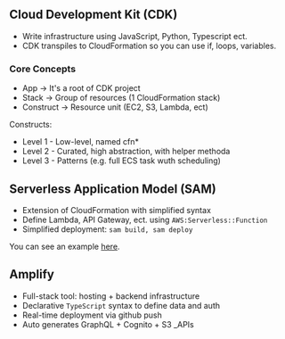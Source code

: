 ## Cloud Development Kit (CDK)

- Write infrastructure using JavaScript, Python, Typescript ect.
- CDK transpiles to CloudFormation so you can use if, loops, variables.

### Core Concepts

- App -> It's a root of CDK project
- Stack -> Group of resources (1 CloudFormation stack)
- Construct -> Resource unit (EC2, S3, Lambda, ect)

Constructs:

- Level 1 - Low-level, named cfn*
- Level 2 - Curated, high abstraction, with helper methoda
- Level 3 - Patterns (e.g. full ECS task wuth scheduling)

## Serverless Application Model (SAM)

- Extension of CloudFormation with simplified syntax
- Define Lambda, API Gateway, ect. using `AWS:Serverless::Function`
- Simplified deployment: `sam build, sam deploy`

You can see an example [here](examples/sam-template.yaml).


## Amplify

- Full-stack tool: hosting + backend infrastructure
- Declarative `TypeScript` syntax to define data and auth
- Real-time deployment via github push
- Auto generates GraphQL + Cognito + S3 _APIs
